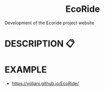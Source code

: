 <h1 align="center">EcoRide</h1>
Development of the Ecoride project website

# DESCRIPTION 📋

# EXAMPLE

- https://yoliani.github.io/EcoRide/
